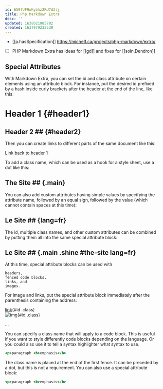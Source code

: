 ```yaml
---
id: 659fUF9wKybhz2RU7d3lj
title: Php Markdown Extra
desc: ''
updated: 1638021085782
created: 1637979232539
---
```



- [[p.hasSpecification]] https://michelf.ca/projects/php-markdown/extra/
- [ ] PHP Markdown Extra has ideas for [[gd]] and fixes for [[soln.Dendron]]

## Special Attributes

With Markdown Extra, you can set the id and class attribute on certain elements using an attribute block. For instance, put the desired id prefixed by a hash inside curly brackets after the header at the end of the line, like this:

Header 1            {#header1}
========

## Header 2 ##      {#header2}

Then you can create links to different parts of the same document like this:

[Link back to header 1](#header1)

To add a class name, which can be used as a hook for a style sheet, use a dot like this:

## The Site ##    {.main}

You can also add custom attributes having simple values by specifying the attribute name, followed by an equal sign, followed by the value (which cannot contain spaces at this time):

## Le Site ##    {lang=fr}

The id, multiple class names, and other custom attributes can be combined by putting them all into the same special attribute block:

## Le Site ##    {.main .shine #the-site lang=fr}

At this time, special attribute blocks can be used with

    headers,
    fenced code blocks,
    links, and
    images.

For image and links, put the special attribute block immediately after the parenthesis containing the address:

[link](url){#id .class}  
![img](url){#id .class}

...

You can specify a class name that will apply to a code block. This is useful if you want to style differently code blocks depending on the language. Or you could also use it to tell a syntax highlighter what syntax to use.

~~~~~~~~~~~~~~~~~~~~~~~~~~~~ .html
<p>paragraph <b>emphasis</b>
~~~~~~~~~~~~~~~~~~~~~~~~~~~~

The class name is placed at the end of the first fence. It can be preceded by a dot, but this is not a requirement. You can also use a special attribute block:

~~~~~~~~~~~~~~~~~~~~~~~~~~~~ {.html #example-1}
<p>paragraph <b>emphasis</b>
~~~~~~~~~~~~~~~~~~~~~~~~~~~~

